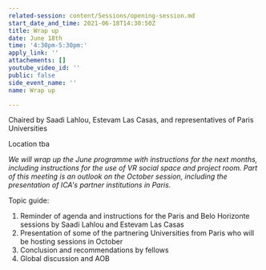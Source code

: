 ```yaml
---
related-session: content/Sessions/opening-session.md
start_date_and_time: 2021-06-18T14:30:50Z
title: Wrap up
date: June 18th
time: '4:30pm-5:30pm:'
apply_link: ''
attachements: []
youtube_video_id: ''
public: false
side_event_name: ''
name: Wrap up

---
```

Chaired by Saadi Lahlou, Estevam Las Casas, and representatives of Paris Universities

Location tba

_We will wrap up the June programme with instructions for the next months, including instructions for the use of VR social space and project room. Part of this meeting is an outlook on the October session, including the presentation of ICA's partner institutions in Paris._ 

  
Topic guide:

1. Reminder of agenda and instructions for the Paris and Belo Horizonte sessions by Saadi Lahlou and Estevam Las Casas
2. Presentation of some of the partnering Universities from Paris who will be hosting sessions in October
3. Conclusion and recommendations by fellows
4. Global discussion and AOB